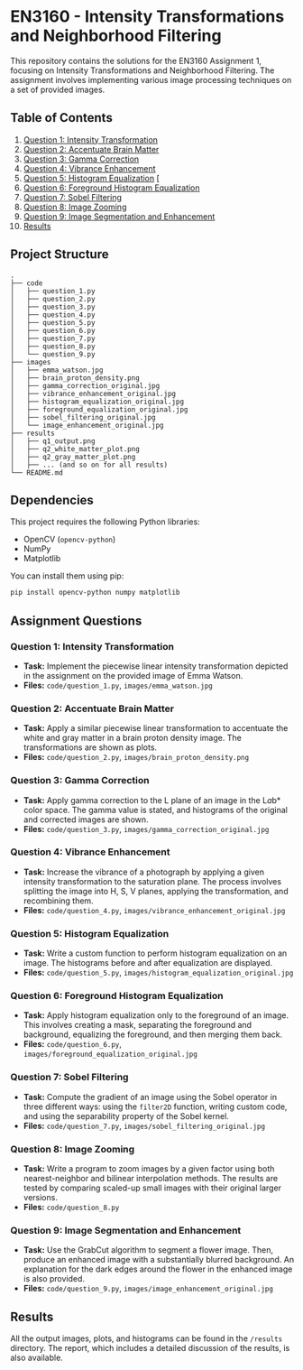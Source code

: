 # EN3160 - Intensity Transformations and Neighborhood Filtering

This repository contains the solutions for the EN3160 Assignment 1, focusing on Intensity Transformations and Neighborhood Filtering. The assignment involves implementing various image processing techniques on a set of provided images.

## Table of Contents

1.  [Question 1: Intensity Transformation](#question-1-intensity-transformation)
2.  [Question 2: Accentuate Brain Matter](#question-2-accentuate-brain-matter)
3.  [Question 3: Gamma Correction](#question-3-gamma-correction)
4.  [Question 4: Vibrance Enhancement](#question-4-vibrance-enhancement)
5.  [Question 5: Histogram Equalization](#question-5-histogram-equalization) [
6.  [Question 6: Foreground Histogram Equalization](#question-6-foreground-histogram-equalization)
7.  [Question 7: Sobel Filtering](#question-7-sobel-filtering)
8.  [Question 8: Image Zooming](#question-8-image-zooming)
9.  [Question 9: Image Segmentation and Enhancement](#question-9-image-segmentation-and-enhancement)
10. [Results](#results)

## Project Structure

```
.
├── code
│   ├── question_1.py
│   ├── question_2.py
│   ├── question_3.py
│   ├── question_4.py
│   ├── question_5.py
│   ├── question_6.py
│   ├── question_7.py
│   ├── question_8.py
│   └── question_9.py
├── images
│   ├── emma_watson.jpg
│   ├── brain_proton_density.png
│   ├── gamma_correction_original.jpg
│   ├── vibrance_enhancement_original.jpg
│   ├── histogram_equalization_original.jpg
│   ├── foreground_equalization_original.jpg
│   ├── sobel_filtering_original.jpg
│   └── image_enhancement_original.jpg
├── results
│   ├── q1_output.png
│   ├── q2_white_matter_plot.png
│   ├── q2_gray_matter_plot.png
│   ├── ... (and so on for all results)
└── README.md
```

## Dependencies

This project requires the following Python libraries:
*   OpenCV (`opencv-python`)
*   NumPy
*   Matplotlib

You can install them using pip:
```bash
pip install opencv-python numpy matplotlib
```

## Assignment Questions

### Question 1: Intensity Transformation
*   **Task:** Implement the piecewise linear intensity transformation depicted in the assignment on the provided image of Emma Watson.
*   **Files:** `code/question_1.py`, `images/emma_watson.jpg`

### Question 2: Accentuate Brain Matter
*   **Task:** Apply a similar piecewise linear transformation to accentuate the white and gray matter in a brain proton density image. The transformations are shown as plots.
*   **Files:** `code/question_2.py`, `images/brain_proton_density.png`

### Question 3: Gamma Correction
*   **Task:** Apply gamma correction to the L plane of an image in the L*a*b* color space. The gamma value is stated, and histograms of the original and corrected images are shown.
*   **Files:** `code/question_3.py`, `images/gamma_correction_original.jpg`

### Question 4: Vibrance Enhancement
*   **Task:** Increase the vibrance of a photograph by applying a given intensity transformation to the saturation plane. The process involves splitting the image into H, S, V planes, applying the transformation, and recombining them.
*   **Files:** `code/question_4.py`, `images/vibrance_enhancement_original.jpg`

### Question 5: Histogram Equalization
*   **Task:** Write a custom function to perform histogram equalization on an image. The histograms before and after equalization are displayed.
*   **Files:** `code/question_5.py`, `images/histogram_equalization_original.jpg`

### Question 6: Foreground Histogram Equalization
*   **Task:** Apply histogram equalization only to the foreground of an image. This involves creating a mask, separating the foreground and background, equalizing the foreground, and then merging them back.
*   **Files:** `code/question_6.py`, `images/foreground_equalization_original.jpg`

### Question 7: Sobel Filtering
*   **Task:** Compute the gradient of an image using the Sobel operator in three different ways: using the `filter2D` function, writing custom code, and using the separability property of the Sobel kernel.
*   **Files:** `code/question_7.py`, `images/sobel_filtering_original.jpg`

### Question 8: Image Zooming
*   **Task:** Write a program to zoom images by a given factor using both nearest-neighbor and bilinear interpolation methods. The results are tested by comparing scaled-up small images with their original larger versions.
*   **Files:** `code/question_8.py`

### Question 9: Image Segmentation and Enhancement
*   **Task:** Use the GrabCut algorithm to segment a flower image. Then, produce an enhanced image with a substantially blurred background. An explanation for the dark edges around the flower in the enhanced image is also provided.
*   **Files:** `code/question_9.py`, `images/image_enhancement_original.jpg`

## Results

All the output images, plots, and histograms can be found in the `/results` directory. The report, which includes a detailed discussion of the results, is also available.
